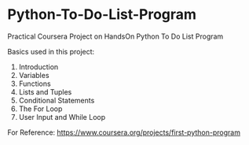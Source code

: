 # Python-To-Do-List-Program
Practical Coursera Project on HandsOn Python To Do List Program  

Basics used in this project:
1. Introduction
2. Variables
3. Functions
4. Lists and Tuples
5. Conditional Statements
6. The For Loop
7. User Input and While Loop


For Reference:
https://www.coursera.org/projects/first-python-program
